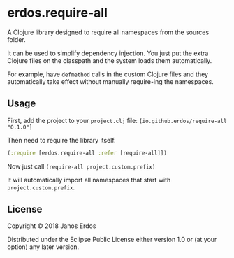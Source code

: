 # erdos.require-all

A Clojure library designed to require all namespaces from the sources folder.

It can be used to simplify dependency injection. You just put the extra Clojure
files on the classpath and the system loads them automatically.

For example, have `defmethod` calls in the custom Clojure files and they
automatically take effect without manually require-ing the namespaces.

## Usage

First, add the project to your `project.clj` file: `[io.github.erdos/require-all "0.1.0"]`

Then need to require the library itself.

``` clojure
(:require [erdos.require-all :refer [require-all]])
```

Now just call `(require-all project.custom.prefix)`

It will automatically import all namespaces that start with `project.custom.prefix`.

## License

Copyright © 2018 Janos Erdos

Distributed under the Eclipse Public License either version 1.0 or (at
your option) any later version.
